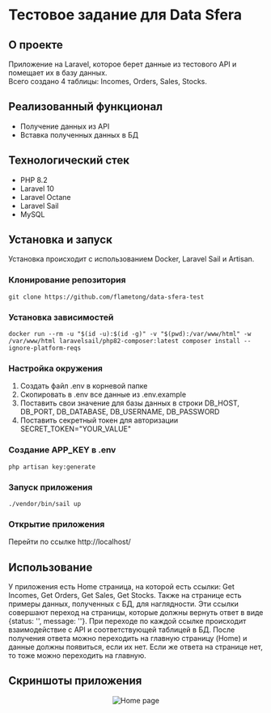 # Тестовое задание для Data Sfera

## О проекте
Приложение на Laravel, которое берет данные из тестового API и помещает их в базу данных.<br>
Всего создано 4 таблицы: Incomes, Orders, Sales, Stocks.

## Реализованный функционал
* Получение данных из API
* Вставка полученных данных в БД

## Технологический стек
* PHP 8.2
* Laravel 10
* Laravel Octane
* Laravel Sail
* MySQL

## Установка и запуск

Установка происходит с использованием Docker, Laravel Sail и Artisan.

### Клонирование репозитория

```shell
git clone https://github.com/flametong/data-sfera-test
```

### Установка зависимостей

```shell
docker run --rm -u "$(id -u):$(id -g)" -v "$(pwd):/var/www/html" -w /var/www/html laravelsail/php82-composer:latest composer install --ignore-platform-reqs
```

### Настройка окружения

1. Создать файл .env в корневой папке
2. Cкопировать в .env все данные из .env.example
3. Поставить свои значение для базы данных в строки DB_HOST, DB_PORT, DB_DATABASE, DB_USERNAME, DB_PASSWORD
4. Поставить секретный токен для авторизации SECRET_TOKEN="YOUR_VALUE"

### Создание APP_KEY в .env

```shell
php artisan key:generate
```

### Запуск приложения

```shell
./vendor/bin/sail up
```

### Открытие приложения

Перейти по ссылке http://localhost/

## Использование

У приложения есть Home страница, на которой есть ссылки: Get Incomes, Get Orders, Get Sales, Get Stocks. Также на странице есть примеры данных, полученных с БД, для наглядности. Эти ссылки совершают переход на страницы, которые должны вернуть ответ в виде {status: '', message: ''}. При переходе по каждой ссылке происходит взаимодействие с API и соответствующей таблицей в БД. После получения ответа можно переходить на главную страницу (Home) и данные должны появиться, если их нет. Если же ответа на странице нет, то тоже можно переходить на главную.

## Скриншоты приложения

<div align="center">
  <img src="https://github.com/flametong/data-sfera-test/assets/32167273/00a551f6-32c3-46bd-bea2-79cc9337c66d" alt="Home page">
</div>

